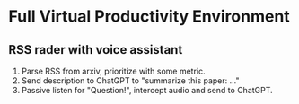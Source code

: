 # Full Virtual Productivity Environment

## RSS rader with voice assistant

1. Parse RSS from arxiv, prioritize with some metric.
1. Send description to ChatGPT to "summarize this paper: ..."
1. Passive listen for "Question!", intercept audio and send to ChatGPT.